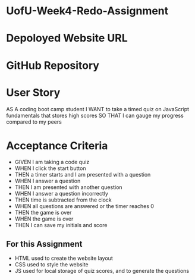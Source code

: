 # UofU-Week4-Redo-Assignment

# Depoloyed Website URL

# GitHub Repository


# User Story
AS A coding boot camp student
I WANT to take a timed quiz on JavaScript fundamentals that stores high scores
SO THAT I can gauge my progress compared to my peers

# Acceptance Criteria
* GIVEN I am taking a code quiz
* WHEN I click the start button
* THEN a timer starts and I am presented with a question
* WHEN I answer a question
* THEN I am presented with another question
* WHEN I answer a question incorrectly
* THEN time is subtracted from the clock
* WHEN all questions are answered or the timer reaches 0
* THEN the game is over
* WHEN the game is over
* THEN I can save my initials and score

## For this Assignment
* HTML used to create the website layout
* CSS used to style the website
* JS used for local storage of quiz scores, and to generate the questions
